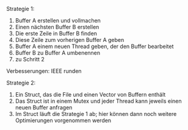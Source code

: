 Strategie 1:
1. Buffer A erstellen und vollmachen
2. Einen nächsten Buffer B erstellen
3. Die erste Zeile in Buffer B finden
3. Diese Zeile zum vorherigen Buffer A geben
4. Buffer A einem neuen Thread geben, der den Buffer bearbeitet
5. Buffer B zu Buffer A umbenennen
6. zu Schritt 2

Verbesserungen:
IEEE runden

Strategie 2:
1. Ein Struct, das die File und einen Vector von Buffern enthält
2. Das Struct ist in einem Mutex und jeder Thread kann jeweils einen neuen Buffer
anfragen
3. Im Struct läuft die Strategie 1 ab; hier können dann noch weitere Optimierungen vorgenommen werden